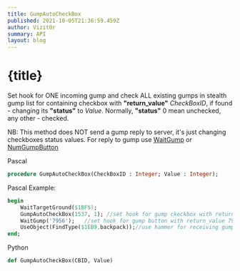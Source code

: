 ```yaml
---
title: GumpAutoCheckBox
published: 2021-10-05T21:36:59.459Z
author: Vizit0r
summary: API
layout: blog
---
```


# {title}

Set hook for ONE incoming gump and check ALL existing gumps in stealth gump list for containing checkbox with **"return_value"** *CheckBoxID*, if found - changing its **"status"** to *Value*. Normally,  **"status"** 0 mean unchecked, any other - checked.

NB: This method does NOT send a gump reply to server, it's just changing checkboxes status values. For reply to gump use [WaitGump](Api/WaitGump) or [NumGumpButton](Api/NumGumpButton)

Pascal

```pascal
procedure GumpAutoCheckBox(CheckBoxID : Integer; Value : Integer);
```


Pascal Example:
```pascal
begin
    WaitTargetGround($1BF5);  
    GumpAutoCheckBox(1537, 1); //set hook for gump ckeckbox with return_value 1537, to set its status to 1(checked)
    WaitGump('7956');   //set hook for gump button with return_value 7956. If found - send gump reply.
    UseObject(FindType($1EB9,backpack));//use hammer for receiving gump.
end;
```




Python

```python
def GumpAutoCheckBox(CBID, Value)
```


